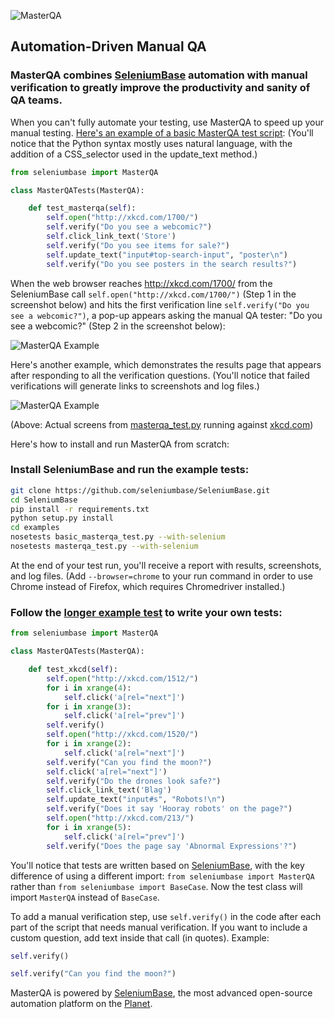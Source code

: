 ![](http://cdn2.hubspot.net/hubfs/100006/images/masterqa_logo-11.png "MasterQA")
## Automation-Driven Manual QA

### MasterQA combines [SeleniumBase](http://seleniumbase.github.io/SeleniumBase/) automation with manual verification to greatly improve the productivity and sanity of QA teams.

When you can't fully automate your testing, use MasterQA to speed up your manual testing. [Here's an example of a basic MasterQA test script](https://github.com/seleniumbase/SeleniumBase/blob/master/examples/basic_masterqa_test.py): (You'll notice that the Python syntax mostly uses natural language, with the addition of a CSS_selector used in the update_text method.)

```python
from seleniumbase import MasterQA

class MasterQATests(MasterQA):

    def test_masterqa(self):
        self.open("http://xkcd.com/1700/")
        self.verify("Do you see a webcomic?")
        self.click_link_text('Store')
        self.verify("Do you see items for sale?")
        self.update_text("input#top-search-input", "poster\n")
        self.verify("Do you see posters in the search results?")
```

When the web browser reaches http://xkcd.com/1700/ from the SeleniumBase call ``self.open("http://xkcd.com/1700/")`` (Step 1 in the screenshot below) and hits the first verification line ``self.verify("Do you see a webcomic?")``, a pop-up appears asking the manual QA tester: "Do you see a webcomic?" (Step 2 in the screenshot below):

![](http://cdn2.hubspot.net/hubfs/100006/xkcd_new_bug_chrome3.png "MasterQA Example")

Here's another example, which demonstrates the results page that appears after responding to all the verification questions. (You'll notice that failed verifications will generate links to screenshots and log files.)

![](http://cdn2.hubspot.net/hubfs/100006/images/hybrid_screen.png "MasterQA Example")

(Above: Actual screens from [masterqa_test.py](https://github.com/seleniumbase/SeleniumBase/blob/master/examples/masterqa_test.py) running against [xkcd.com](http://xkcd.com/1522/))

Here's how to install and run MasterQA from scratch:

### Install SeleniumBase and run the example tests:
```bash
git clone https://github.com/seleniumbase/SeleniumBase.git
cd SeleniumBase
pip install -r requirements.txt
python setup.py install
cd examples
nosetests basic_masterqa_test.py --with-selenium
nosetests masterqa_test.py --with-selenium
```

At the end of your test run, you'll receive a report with results, screenshots, and log files. (Add ``--browser=chrome`` to your run command in order to use Chrome instead of Firefox, which requires Chromedriver installed.)

### Follow the [longer example test](https://github.com/seleniumbase/SeleniumBase/blob/master/examples/masterqa_test.py) to write your own tests:

```python
from seleniumbase import MasterQA

class MasterQATests(MasterQA):

    def test_xkcd(self):
        self.open("http://xkcd.com/1512/")
        for i in xrange(4):
            self.click('a[rel="next"]')
        for i in xrange(3):
            self.click('a[rel="prev"]')
        self.verify()
        self.open("http://xkcd.com/1520/")
        for i in xrange(2):
            self.click('a[rel="next"]')
        self.verify("Can you find the moon?")
        self.click('a[rel="next"]')
        self.verify("Do the drones look safe?")
        self.click_link_text('Blag')
        self.update_text("input#s", "Robots!\n")
        self.verify("Does it say 'Hooray robots' on the page?")
        self.open("http://xkcd.com/213/")
        for i in xrange(5):
            self.click('a[rel="prev"]')
        self.verify("Does the page say 'Abnormal Expressions'?")
```

You'll notice that tests are written based on [SeleniumBase](http://seleniumbase.com), with the key difference of using a different import: ``from seleniumbase import MasterQA`` rather than ``from seleniumbase import BaseCase``. Now the test class will import ``MasterQA`` instead of ``BaseCase``.

To add a manual verification step, use ``self.verify()`` in the code after each part of the script that needs manual verification. If you want to include a custom question, add text inside that call (in quotes). Example:

```python
self.verify()

self.verify("Can you find the moon?")
```

MasterQA is powered by [SeleniumBase](http://seleniumbase.com), the most advanced open-source automation platform on the [Planet](https://en.wikipedia.org/wiki/Earth).

